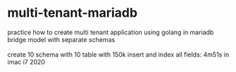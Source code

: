 # multi-tenant-mariadb

practice how to create multi tenant application using golang in mariadb<br/>
bridge model with separate schemas<br/><br/>
create 10 schema with 10 table with 150k insert and index all fields: 4m51s in imac i7 2020
